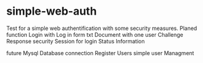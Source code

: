 # simple-web-auth
Test for a simple web authentification with some security measures.
Planed function
Login with Log in form
txt Document with one user
Challenge Response security
Session for login Status
Information 

future
Mysql Database connection
Register Users
simple user Managment

